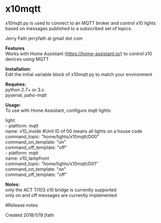 # x10mqtt  
x10mqtt.py is used to connect to an MQTT broker and control x10 lights based on messages published to a subscribed set of topics.  
  
Jerry Fath jerryfath at gmail dot com  
  
 **Features**  
Works with Home Assistant (https://home-assistant.io/) to control x10 devices using MQTT  
  
 **Installation:**  
Edit the initial variable block of x10mqtt.py to match your environment  
  
 **Requires:**  
  python 2.7+ or 3.x  
  pyserial, paho-mqtt
  
 **Usage:**  
To use with Home Assistant, configure mqtt lights:  
  
light:  
  \- platform: mqtt  
    name: x10_inside
    #Unit ID of 00 means all lights on a house code  
    command_topic: "home/lights/x10mqtt/D00"  
    command\_on\_template: "on"  
    command\_off\_template: "off"  
  \- platform: mqtt  
    name: x10_lampfront  
    command_topic: "home/lights/x10mqtt/D01"  
    command\_on\_template: "on"  
    command\_off\_template: "off"  
  

**Notes:**  
only the ACT TI103 x10 bridge is currently supported  
only on and off messages are currently implemented  
  
#Release notes  
  
Created 2018/1/19 jfath  


